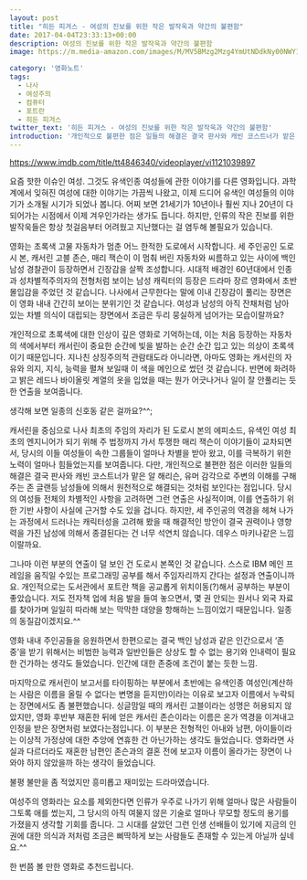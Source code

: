 ```yaml
---
layout: post
title: "히든 피겨스 - 여성의 진보를 위한 작은 발작욱과 약간의 불편함"
date: 2017-04-04T23:33:13+00:00
description: 여성의 진보를 위한 작은 발작욱과 약간의 불편함
image: https://m.media-amazon.com/images/M/MV5BMzg2Mzg4YmUtNDdkNy00NWY1LWE3NmEtZWMwNGNlMzE5YzU3XkEyXkFqcGdeQXVyMjA5MTIzMjQ@._V1_SY1000_CR0,0,675,1000_AL_.jpg

category: '영화노트'  
tags: 
  - 나사
  - 여성주의
  - 컴퓨터
  - 포트란
  - 히든 피겨스
twitter_text: '히든 피겨스 - 여성의 진보를 위한 작은 발작욱과 약간의 불편함'
introduction: '개인적으로 불편한 점은 일들의 해결은 결국 판사와 캐빈 코스트너가 맡은 알 해리슨, 유머 감각으로 주변의 이해를 구해 주는 존 글랜등 남성들에 의해서 원천적으로 해결되는 것처럼 보인다는 점입니다.'
---
```


<https://www.imdb.com/title/tt4846340/videoplayer/vi1121039897>

요즘 핫한 이슈인 여성. 그것도 유색인종 여성들에 관한 이야기를 다른 영화입니다. 과학계에서 잊혀진 여성에 대한 이야기는 가끔씩 나왔고, 이제 드디어 유색인 여성들의 이야기가 소개될 시기가 되었나 봅니다. 어찌 보면 21세기가 10년이나 훨씬 지나 20년이 다 되어가는 시점에서 이제 겨우인가라는 생가도 듭니다. 하지만, 인류의 작은 진보를 위한 발작욱들은 항상 첫걸음부터 어려웠고 지난했다는 걸 염두해 볼필요가 있습니다.

영화는 초록색 고물 자동차가 멈춘 어느 한적한 도로에서 시작합니다. 세 주인공인 도로시 본, 캐서린 고블 존슨, 매리 잭슨이 이 멈춰 버린 자동차와 씨름하고 있는 사이에 백인 남성 경찰관이 등장하면서 긴장감을 살짝 조성합니다. 시대적 배경인 60년대에서 인종과 성차별적주의자의 전형처럼 보이는 남성 캐릭터의 등장은 드라마 장르 영화에서 초반 몰입감을 주었던 것 같습니다. 나사에서 근무한다는 말에 이내 긴장감이 풀리는 장면은 이 영화 내내 간간히 보이는 분위기인 것 같습니다. 여성과 남성의 아직 잔채처럼 남아 있는 차별 의식이 대립되는 장면에서 조금은 두리 뭉실하게 넘어가는 모습이랄까요?

개인적으로 초록색에 대한 인상이 깊은 영화로 기억하는데, 이는 처음 등장하는 자동차의 색에서부터 캐서린이 중요한 순간에 빛을 발하는 순간 순간 입고 있는 의상이 초록색이기 때문입니다. 지나친 상징주의적 관람태도라 아니라면, 아마도 영화는 캐서린의 자유와 의지, 지식, 능력을 펼쳐 보일때 이 색을 메인으로 썼던 것 같습니다. 반면에 화려하고 밝은 레드나 바이올릿 계열의 옷을 입었을 때는 뭔가 어긋나거나 일이 잘 안풀리는 듯한 연출을 보여줍니다. 

생각해 보면 일종의 신호동 같은 걸까요?^^;

캐서린을 중심으로 나사 최초의 주임의 자리가 된 도로시 본의 에피소드, 유색인 여성 최초의 엔지니어가 되기 위해 주 법정까지 가서 투쟁한 매리 잭슨이 이야기들이 교차되면서, 당시의 이들 여성들이 속한 그룹들이 얼마나 차별을 받아 왔고, 이를 극복하기 위한 노력이 얼마나 힘들었는지를 보여줍니다. 다만, 개인적으로 불편한 점은 이러한 일들의 해결은 결국 판사와 캐빈 코스트너가 맡은 알 해리슨, 유머 감각으로 주변의 이해를 구해 주는 존 글랜등 남성들에 의해서 원천적으로 해결되는 것처럼 보인다는 점입니다. 당시의 여성들 전체의 차별적인 사항을 고려하면 그런 연출은 사실적이며, 이를 연출하기 위한 기반 사항이 사실에 근거할 수도 있을 겁니다. 하지만, 세 주인공의 역경을 헤쳐 나가는 과정에서 드러나는 캐릭터성을 고려해 봤을 때 해결적인 방안이 결국 권력이나 영향력을 가진 남성에 의해서 종결된다는 건 너무 석연치 않습니다. 데우스 마키나같은 느낌이랄까요.

그나마 이런 부분의 연출이 덜 보인 건 도로시 본쪽인 것 같습니다. 스스로 IBM 메인 프레임을 움직일 수있는 프로그래밍 공부를 해서 주임자리까지 간다는 설정과 연출이니까요. 개인적으로는 도서관에서 포트란 책을 공교롭게 위치이동(?)해서 공부하는 부분이 좋았습니다. 저도 전자책 업에 처음 발을 들여 놓으면서, 몇 권 안되는 원서나 외국 자료를 찾아가며 일일히 따라해 보는 막막한 대양을 항해하는 느낌이었기 때문입니다. 일종의 동질감이겠지요.^^

영화 내내 주인공들을 응원하면서 한편으로는 결국 백인 남성과 같은 인간으로서 &#8216;존중&#8217;을 받기 위해서는 비범한 능력과 일반인들은 상상도 할 수 없는 용기와 인내력이 필요한 건가하는 생각도 들었습니다. 인간에 대한 존중에 조건이 붙는 듯한 느낌.

마지막으로 캐서린이 보고서를 타이핑하는 부분에서 초반에는 유색인종 여성인(계산하는 사람은 이름을 올릴 수 없다는 변명을 듣지만)이라는 이유로 보고자 이름에서 누락되는 장면에서도 좀 불편했습니다. 싱글맘일 때의 캐서린 고블이라는 성명은 허용되지 않았지만, 영화 후반부 재혼한 뒤에 얻은 캐서린 존슨이라는 이름은 온가 역경을 이겨내고 인정을 받은 장면처럼 보였다는점입니다. 이 부분은 전형적인 아내와 남편, 아이들이라는 이상적 가정상에 대한 추앙에 연휴한 건 아닌가하는 생각도 들었습니다. 영화라면 사실과 다르더라도 재혼한 남편인 존슨과의 결혼 전에 보고자 이름이 올라가는 장면이 나와야 하지 않았을까 하는 생각이 들었습니다.

불평 불만을 좀 적었지만 흥미롭고 재미있는 드라마였습니다.
  
여성주의 영화라는 요소를 제외한다면 인류가 우주로 나가기 위해 얼마나 많은 사람들이 그토록 애를 썼는지, 그 당시의 아직 여물지 않은 기술로 얼마나 무모할 정도의 용기를 가졌을지 생각할 기회를 줍니다. 그 시대를 살았던 그런 인생 선배들이 있기에 지금의 인권에 대한 의식과 저처럼 조금은 삐딱하게 보는 사람들도 존재할 수 있는게 아닐까 싶네요.^^

한 번쯤 볼 만한 영화로 추천드립니다.